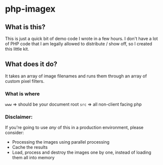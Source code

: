 # php-imagex

## What is this?
This is just a quick bit of demo code I wrote in a few hours. I don't have a lot of PHP code that I am legally allowed to distribute / show off, so I created this little kit.

## What does it do?
It takes an array of image filenames and runs them through an array of custom pixel filters.

### What is where
`www` => should be your document root
`src` => all non-client facing php

### Disclaimer:

If you're going to use *any* of this in a production environment, please consider:
 - Processing the images using parallel processing
 - Cache the results
 - Load, process and destroy the images one by one, instead of loading them all into memory
